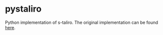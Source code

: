 pystaliro
=========

Python implementation of s-taliro. The original implementation can be found
[here](https://sites.google.com/a/asu.edu/s-taliro/s-taliro).
